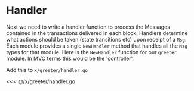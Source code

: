 # Handler

Next we need to write a handler function to process the Messages contained in the transactions delivered in each block. Handlers determine what actions should be taken (state transitions etc) upon receipt of a `Msg`. Each module provides a single `NewHandler` method that handles all the `Msg` types for that module. Here is the `NewHandler` function for our `greeter` module. In MVC terms this would be the 'controller'. 

Add this to `x/greeter/handler.go`

<<< @/x/greeter/handler.go
